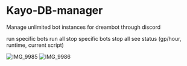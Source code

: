 # Kayo-DB-manager
Manage unlimited bot instances for dreambot through discord

run specific bots
run all
stop specific bots
stop all
see status (gp/hour, runtime, current script)

![IMG_9985](https://github.com/user-attachments/assets/cc309b9a-741b-43eb-a740-0fe56729ece5)
![IMG_9986](https://github.com/user-attachments/assets/f8872690-bebe-4a16-a7d2-b4828e760d5d)
